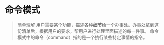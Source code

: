 # 命令模式

> 简单理解
> 用户需要某个功能，描述各种**细节**给一个办事处。办事处拿到这份清单后，根据用户的要求，帮用户进行处理里面描述的每一件事。
> 命令模式中的命令（command）指的是一个执行某些特定事情的指令。
